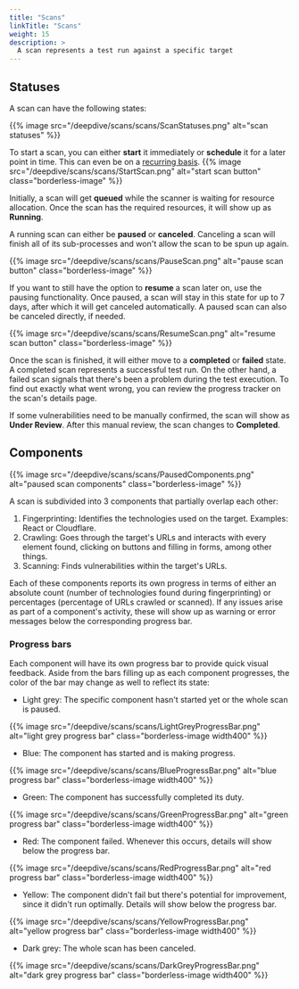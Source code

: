 ```yaml
---
title: "Scans"
linkTitle: "Scans"
weight: 15
description: >
  A scan represents a test run against a specific target
---
```

<style>
  .image-box.borderless-image {
    border: none;
    border-radius: 0;
    box-shadow: none;
    margin: 0 0 20px 0;
  }
  .width400 {
    width: 400px;
  }
</style>

## Statuses

A scan can have the following states:

{{% image src="/deepdive/scans/scans/ScanStatuses.png" alt="scan statuses" %}}

To start a scan, you can either **start** it immediately or **schedule** it for a later point in time. This can even be on a [recurring basis].
{{% image src="/deepdive/scans/scans/StartScan.png" alt="start scan button" class="borderless-image" %}}

Initially, a scan will get **queued** while the scanner is waiting for resource allocation. Once the scan has the required resources, it will show up as **Running**.

A running scan can either be **paused** or **canceled**. Canceling a scan will finish all of its sub-processes and won't allow the scan to be spun up again. 

{{% image src="/deepdive/scans/scans/PauseScan.png" alt="pause scan button" class="borderless-image" %}}

If you want to still have the option to **resume** a scan later on, use the pausing functionality. Once paused, a scan will stay in this state for up to 7 days, after which it will get canceled automatically. A paused scan can also be canceled directly, if needed.

{{% image src="/deepdive/scans/scans/ResumeScan.png" alt="resume scan button" class="borderless-image" %}}

Once the scan is finished, it will either move to a **completed** or **failed** state. A completed scan represents a successful test run. On the other hand, a failed scan signals that there's been a problem during the test execution. To find out exactly what went wrong, you can review the progress tracker on the scan's details page.

If some vulnerabilities need to be manually confirmed, the scan will show as **Under Review**. After this manual review, the scan changes to **Completed**.

## Components

{{% image src="/deepdive/scans/scans/PausedComponents.png" alt="paused scan components" class="borderless-image" %}}

A scan is subdivided into 3 components that partially overlap each other:
1. Fingerprinting: Identifies the technologies used on the target. Examples: React or Cloudflare.
2. Crawling: Goes through the target's URLs and interacts with every element found, clicking on buttons and filling in forms, among other things.
3. Scanning: Finds vulnerabilities within the target's URLs.

Each of these components reports its own progress in terms of either an absolute count (number of technologies found during fingerprinting) or percentages (percentage of URLs crawled or scanned).
If any issues arise as part of a component's activity, these will show up as warning or error messages below the corresponding progress bar.

### Progress bars

Each component will have its own progress bar to provide quick visual feedback.
Aside from the bars filling up as each component progresses, the color of the bar may change as well to reflect its state:
- Light grey: The specific component hasn't started yet or the whole scan is paused.

{{% image src="/deepdive/scans/scans/LightGreyProgressBar.png" alt="light grey progress bar" class="borderless-image width400" %}}

- Blue: The component has started and is making progress.

{{% image src="/deepdive/scans/scans/BlueProgressBar.png" alt="blue progress bar" class="borderless-image width400" %}}

- Green: The component has successfully completed its duty.

{{% image src="/deepdive/scans/scans/GreenProgressBar.png" alt="green progress bar" class="borderless-image width400" %}}

- Red: The component failed. Whenever this occurs, details will show below the progress bar.

{{% image src="/deepdive/scans/scans/RedProgressBar.png" alt="red progress bar" class="borderless-image width400" %}}

- Yellow: The component didn't fail but there's potential for improvement, since it didn't run optimally. Details will show below the progress bar.

{{% image src="/deepdive/scans/scans/YellowProgressBar.png" alt="yellow progress bar" class="borderless-image width400" %}}

- Dark grey: The whole scan has been canceled.

{{% image src="/deepdive/scans/scans/DarkGreyProgressBar.png" alt="dark grey progress bar" class="borderless-image width400" %}}



<!-- links -->

[recurring basis]: /platform-deep-dive/scans/#scan-scheduling